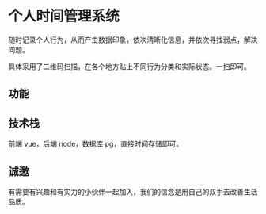 # 个人时间管理系统

随时记录个人行为，从而产生数据印象，依次清晰化信息，并依次寻找弱点，解决问题。

具体采用了二维码扫描，在各个地方贴上不同行为分类和实际状态。一扫即可。

## 功能

## 技术栈

前端 vue，后端 node，数据库 pg，直接时间存储即可。

## 诚邀

有需要有兴趣和有实力的小伙伴一起加入，我们的信念是用自己的双手去改善生活品质。
